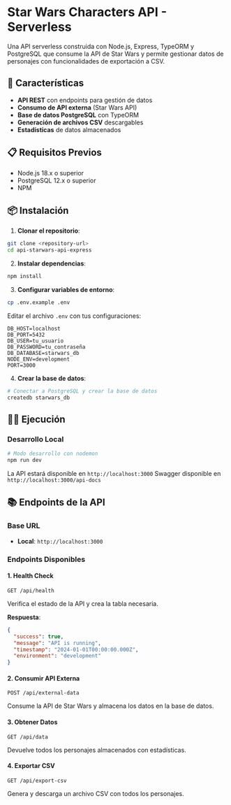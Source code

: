 # Star Wars Characters API - Serverless

Una API serverless construida con Node.js, Express, TypeORM y PostgreSQL que consume la API de Star Wars y permite gestionar datos de personajes con funcionalidades de exportación a CSV.

## 🚀 Características

- **API REST** con endpoints para gestión de datos
- **Consumo de API externa** (Star Wars API)
- **Base de datos PostgreSQL** con TypeORM
- **Generación de archivos CSV** descargables
- **Estadísticas** de datos almacenados

## 📋 Requisitos Previos

- Node.js 18.x o superior
- PostgreSQL 12.x o superior
- NPM 

## 📦 Instalación

1. **Clonar el repositorio**:
```bash
git clone <repository-url>
cd api-starwars-api-express
```

2. **Instalar dependencias**:
```bash
npm install
```

3. **Configurar variables de entorno**:
```bash
cp .env.example .env
```

Editar el archivo `.env` con tus configuraciones:
```env
DB_HOST=localhost
DB_PORT=5432
DB_USER=tu_usuario
DB_PASSWORD=tu_contraseña
DB_DATABASE=starwars_db
NODE_ENV=development
PORT=3000
```

4. **Crear la base de datos**:
```bash
# Conectar a PostgreSQL y crear la base de datos
createdb starwars_db
```

## 🏃‍♂️ Ejecución

### Desarrollo Local

```bash
# Modo desarrollo con nodemon
npm run dev
```

La API estará disponible en `http://localhost:3000`
Swagger disponible en `http://localhost:3000/api-docs`

## 📚 Endpoints de la API

### Base URL
- **Local**: `http://localhost:3000`

### Endpoints Disponibles

#### 1. Health Check
```http
GET /api/health
```
Verifica el estado de la API y crea la tabla necesaria.

**Respuesta**:
```json
{
  "success": true,
  "message": "API is running",
  "timestamp": "2024-01-01T00:00:00.000Z",
  "environment": "development"
}
```

#### 2. Consumir API Externa
```http
POST /api/external-data
```
Consume la API de Star Wars y almacena los datos en la base de datos.

#### 3. Obtener Datos
```http
GET /api/data
```
Devuelve todos los personajes almacenados con estadísticas.

#### 4. Exportar CSV
```http
GET /api/export-csv
```
Genera y descarga un archivo CSV con todos los personajes.
